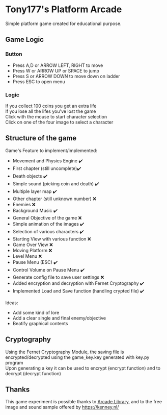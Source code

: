 # Tony177's Platform Arcade
Simple platform game created for educational purpose.

## Game Logic
### Button
- Press A,D or ARROW LEFT, RIGHT to move
- Press W or ARROW UP or SPACE to jump
- Press S or ARROW DOWN to move down on ladder
- Press ESC to open menu

### Logic
If you collect 100 coins you get an extra life  
If you lose all the lifes you've lost the game\
Click with the mouse to start character selection\
Click on one of the four image to select a character
## Structure of the game

Game's Feature to implement/implemented:
- Movement and Physics Engine :heavy_check_mark:
- First chapter (still uncomplete):heavy_check_mark:
- Death objects :heavy_check_mark:
- Simple sound (picking coin and death) :heavy_check_mark:
- Multiple layer map :heavy_check_mark:
- Other chapter (still unknown number) :x:
- Enemies :x:
- Background Music :heavy_check_mark:
- General Objective of the game :x:
- Simple animation of the images :heavy_check_mark:
- Selection of various characters :heavy_check_mark:
- Starting View with various function :x:
- Game Over View :x:
- Moving Platform :x:
- Level Menu :x:
- Pause Menu (ESC) :heavy_check_mark:
- Control Volume on Pause Menu :heavy_check_mark:
- Generate config file to save user settings :x:
- Added encryption and decryption with Fernet Cryptography :heavy_check_mark:
- Implemented Load and Save function (handling crypted file) :heavy_check_mark:

Ideas:
- Add some kind of lore
- Add a clear single and final enemy/objective
- Beatify graphical contents

## Cryptography
Using the Fernet Cryptography Module, the saving file is encrypted/decrypted using the game_key.key generated with key.py program\
Upon generating a key it can be used to encrypt (encrypt function) and to decrypt (decrypt function)

## Thanks
This game experiment is possible thanks to [Arcade Library](https://github.com/pythonarcade/arcade), and to the free image and sound sample offered by https://kenney.nl/